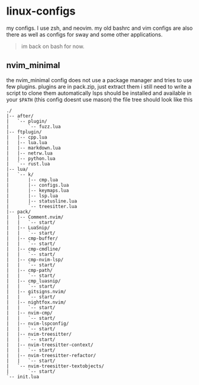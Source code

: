 # linux-configs

my configs. I use zsh, and neovim. my old bashrc and vim configs are also there as well as configs for sway and some other applications.
> im back on bash for now.

## nvim_minimal

the nvim_minimal config does not use a package manager and tries to use few plugins. 
plugins are in pack.zip, just extract them i still need to write a script to clone them automatically 
lsps should be installed and available in your `$PATH` (this config doesnt use mason)
the file tree should look like this
```text
./
|-- after/
|   `-- plugin/
|       `-- fuzz.lua
|-- ftplugin/
|   |-- cpp.lua
|   |-- lua.lua
|   |-- markdown.lua
|   |-- netrw.lua
|   |-- python.lua
|   `-- rust.lua
|-- lua/
|   `-- k/
|       |-- cmp.lua
|       |-- configs.lua
|       |-- keymaps.lua
|       |-- lsp.lua
|       |-- statusline.lua
|       `-- treesitter.lua
|-- pack/
|   |-- Comment.nvim/
|   |   `-- start/
|   |-- LuaSnip/
|   |   `-- start/
|   |-- cmp-buffer/
|   |   `-- start/
|   |-- cmp-cmdline/
|   |   `-- start/
|   |-- cmp-nvim-lsp/
|   |   `-- start/
|   |-- cmp-path/
|   |   `-- start/
|   |-- cmp_luasnip/
|   |   `-- start/
|   |-- gitsigns.nvim/
|   |   `-- start/
|   |-- nightfox.nvim/
|   |   `-- start/
|   |-- nvim-cmp/
|   |   `-- start/
|   |-- nvim-lspconfig/
|   |   `-- start/
|   |-- nvim-treesitter/
|   |   `-- start/
|   |-- nvim-treesitter-context/
|   |   `-- start/
|   |-- nvim-treesitter-refactor/
|   |   `-- start/
|   `-- nvim-treesitter-textobjects/
|       `-- start/
`-- init.lua
```
